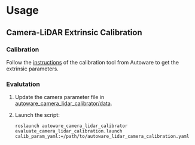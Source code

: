 # Usage

## Camera-LiDAR Extrinsic Calibration

### Calibration

Follow the [instructions](autoware_camera_lidar_calibrator/README.md) of the calibration tool from Autoware to get the extrinsic parameters.

### Evalutation

1. Update the camera parameter file in [autoware_camera_lidar_calibrator/data](autoware_camera_lidar_calibrator/data).
2. Launch the script:
   
   ```
   roslaunch autoware_camera_lidar_calibrator evaluate_camera_lidar_calibration.launch  calib_param_yaml:=/path/to/autoware_lidar_camera_calibration.yaml
   ```